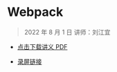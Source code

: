 # Webpack

> 2022 年 8 月 1 日 讲师：刘江宜

* [点击下载讲义 PDF](webpack.pdf)

* [录屏链接](https://meeting.tencent.com/v2/cloud-record/share?id=cabbd7e3-d44b-490b-8c99-6a62d5b2679b&from=3)